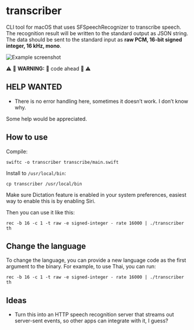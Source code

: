 # transcriber

CLI tool for macOS that uses SFSpeechRecognizer to transcribe speech. The recognition result will be written to the standard output as JSON string. The data should be sent to the standard input as **raw PCM, 16-bit signed integer, 16 kHz, mono**.

![Example screenshot](example.png)

⚠️ 🚧 **WARNING:** 💩 code ahead 🚧 ⚠️

## HELP WANTED

- There is no error handling here, sometimes it doesn’t work. I don’t know why.

Some help would be appreciated.

## How to use

Compile:

```
swiftc -o transcriber transcribe/main.swift
```

Install to `/usr/local/bin`:

```
cp transcriber /usr/local/bin
```

Make sure Dictation feature is enabled in your system preferences, easiest way to enable this is by enabling Siri.

Then you can use it like this:

```
rec -b 16 -c 1 -t raw -e signed-integer - rate 16000 | ./transcriber th
```

## Change the language

To change the language, you can provide a new language code as the first argument to the binary. For example, to use Thai, you can run:

```
rec -b 16 -c 1 -t raw -e signed-integer - rate 16000 | ./transcriber th
```

## Ideas

- Turn this into an HTTP speech recognition server that streams out server-sent events, so other apps can integrate with it, I guess?
